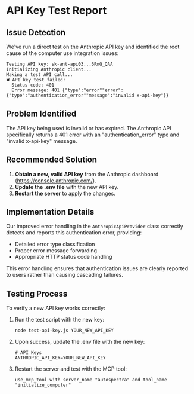 # API Key Test Report

## Issue Detection

We've run a direct test on the Anthropic API key and identified the root cause of the computer use integration issues:

```
Testing API key: sk-ant-api03...6RmQ_QAA
Initializing Anthropic client...
Making a test API call...
❌ API key test failed:
  Status code: 401
  Error message: 401 {"type":"error""error":{"type":"authentication_error""message":"invalid x-api-key"}}
```

## Problem Identified

The API key being used is invalid or has expired. The Anthropic API specifically returns a 401 error with an "authentication_error" type and "invalid x-api-key" message.

## Recommended Solution

1. **Obtain a new, valid API key** from the Anthropic dashboard (https://console.anthropic.com/).
2. **Update the .env file** with the new API key.
3. **Restart the server** to apply the changes.

## Implementation Details

Our improved error handling in the `AnthropicApiProvider` class correctly detects and reports this authentication error, providing:

- Detailed error type classification
- Proper error message forwarding
- Appropriate HTTP status code handling

This error handling ensures that authentication issues are clearly reported to users rather than causing cascading failures.

## Testing Process

To verify a new API key works correctly:

1. Run the test script with the new key:
   ```
   node test-api-key.js YOUR_NEW_API_KEY
   ```

2. Upon success, update the .env file with the new key:
   ```
   # API Keys
   ANTHROPIC_API_KEY=YOUR_NEW_API_KEY
   ```

3. Restart the server and test with the MCP tool:
   ```
   use_mcp_tool with server_name "autospectra" and tool_name "initialize_computer"
